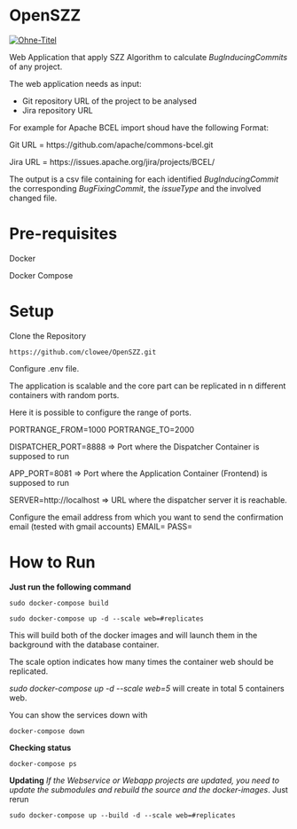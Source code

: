 # OpenSZZ

<a href="https://ibb.co/SdtJLnG"><img src="https://i.ibb.co/b2s7fBD/Ohne-Titel.png" alt="Ohne-Titel" border="0"></a>

Web Application that apply SZZ Algorithm to calculate <i>BugInducingCommits</i> of any project. 

The web application needs as input:
- Git repository URL of the project to be analysed
- Jira repository URL

For example for Apache BCEL import shoud have the following Format:
<p>Git URL = https://github.com/apache/commons-bcel.git
<p>Jira URL = https://issues.apache.org/jira/projects/BCEL/ 

The output is a csv file containing for each identified <i>BugInducingCommit</i> the corresponding
<i>BugFixingCommit</i>, the <i>issueType</i> and the involved changed file.

 

# Pre-requisites
Docker 
<p>Docker Compose

# Setup

Clone the Repository 
```
https://github.com/clowee/OpenSZZ.git
```

Configure .env file.

The application is scalable and the core part can be replicated in n different containers with random ports.
<p>Here it is possible to configure the range of ports. 

PORTRANGE_FROM=1000
PORTRANGE_TO=2000

DISPATCHER_PORT=8888 => Port where the Dispatcher Container is supposed to run
<p>APP_PORT=8081 => Port where the Application Container (Frontend) is supposed to run

SERVER=http://localhost => URL where the dispatcher server it is reachable.

<p>Configure the email address from which you want to send the confirmation email (tested with gmail accounts)
EMAIL=
PASS=


# How to Run
<b>Just run the following command</b>
```
sudo docker-compose build

sudo docker-compose up -d --scale web=#replicates
```
This will build both of the docker images and will launch them in the background with the database container. 
<p>The scale option indicates how many times the container web should be replicated. 
<p><i>sudo docker-compose up -d --scale web=5</i> will create in total 5 containers web.

You can show the services down with
```
docker-compose down
```

<b>Checking status</b>
```
docker-compose ps
```
<b>Updating</b> 
<i>If the Webservice or Webapp projects are updated, you need to update the submodules and rebuild the source and the docker-images</i>. Just rerun
```
sudo docker-compose up --build -d --scale web=#replicates
```
